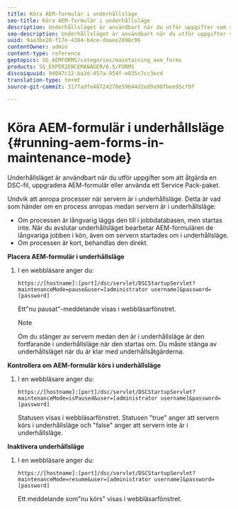 ```yaml
---
title: Köra AEM-formulär i underhållsläge
seo-title: Köra AEM-formulär i underhållsläge
description: Underhållsläget är användbart när du utför uppgifter som att åtgärda en DSC-fil, uppgradera AEM-formulär eller använda ett Service Pack-paket. Läs mer om hur du kör AEM-formulär i underhållsläge.
seo-description: Underhållsläget är användbart när du utför uppgifter som att åtgärda en DSC-fil, uppgradera AEM-formulär eller använda ett Service Pack-paket. Läs mer om hur du kör AEM-formulär i underhållsläge.
uuid: 9aa3be20-f17e-4384-b4ce-daaee2898c96
contentOwner: admin
content-type: reference
geptopics: SG_AEMFORMS/categories/maintaining_aem_forms
products: SG_EXPERIENCEMANAGER/6.5/FORMS
discoiquuid: 94047c12-ba3d-457a-954f-e035c7cc3ecd
translation-type: tm+mt
source-git-commit: 317fadfe48724270e59644d2ed9a90fbee95cf9f

---
```



# Köra AEM-formulär i underhållsläge {#running-aem-forms-in-maintenance-mode}

Underhållsläget är användbart när du utför uppgifter som att åtgärda en DSC-fil, uppgradera AEM-formulär eller använda ett Service Pack-paket.

Undvik att anropa processer när servern är i underhållsläge. Detta är vad som händer om en process anropas medan servern är i underhållsläge:

* Om processen är långvarig läggs den till i jobbdatabasen, men startas inte. När du avslutar underhållsläget bearbetar AEM-formulären de långvariga jobben i kön, även om servern startades om i underhållsläge.
* Om processen är kort, behandlas den direkt.

**Placera AEM-formulär i underhållsläge**

1. I en webbläsare anger du:

   `https://[hostname]:[port]/dsc/servlet/DSCStartupServlet?maintenanceMode=pause&user=[administrator username]&password=[password]`

   Ett&quot;nu pausat&quot;-meddelande visas i webbläsarfönstret.

   >[!NOTE]
   >
   >Om du stänger av servern medan den är i underhållsläge är den fortfarande i underhållsläge när den startas om. Du måste stänga av underhållsläget när du är klar med underhållsåtgärderna.

**Kontrollera om AEM-formulär körs i underhållsläge**

1. I en webbläsare anger du:

   `https://[hostname]:[port]/dsc/servlet/DSCStartupServlet?maintenanceMode=isPaused&user=[administrator username]&password=[password]`

   Statusen visas i webbläsarfönstret. Statusen &quot;true&quot; anger att servern körs i underhållsläge och &quot;false&quot; anger att servern inte är i underhållsläge.

**Inaktivera underhållsläge**

1. I en webbläsare anger du:

   `https://[hostname]:[port]/dsc/servlet/DSCStartupServlet?maintenanceMode=resume&user=[administrator username]&password=[password]`

   Ett meddelande som&quot;nu körs&quot; visas i webbläsarfönstret.

